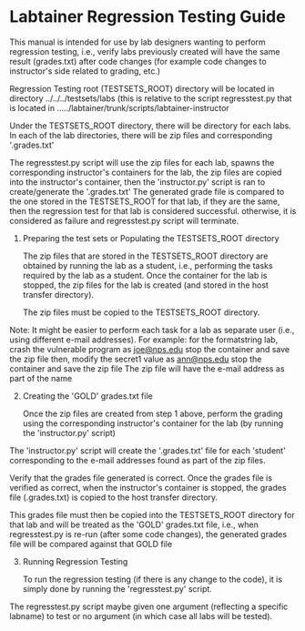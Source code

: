 Labtainer Regression Testing Guide
==================================

This manual is intended for use by lab designers wanting
to perform regression testing, i.e., verify labs previously
created will have the same result (grades.txt) after code changes
(for example code changes to instructor's side related to grading, etc.)

Regression Testing root (TESTSETS_ROOT) directory will be located in
directory ../../../testsets/labs (this is relative to the script
regresstest.py that is located in ...../labtainer/trunk/scripts/labtainer-instructor

Under the TESTSETS_ROOT directory, there will be directory for each labs.
In each of the lab directories, there will be zip files and corresponding '<labname>.grades.txt'

The regresstest.py script will use the zip files for each lab,
spawns the corresponding instructor's containers for the lab,
the zip files are copied into the instructor's container,
then the 'instructor.py' script is ran to create/generate the '<labname>.grades.txt'
The generated grade file is compared to the one stored in the TESTSETS_ROOT for that lab,
if they are the same, then the regression test for that lab is considered successful.
otherwise, it is considered as failure and regresstest.py script will terminate.

1. Preparing the test sets or Populating the TESTSETS_ROOT directory

   The zip files that are stored in the TESTSETS_ROOT directory are obtained
by running the lab as a student, i.e., performing the tasks required by the lab
as a student. Once the container for the lab is stopped, the zip files for the lab
is created (and stored in the host transfer directory).

   The zip files must be copied to the TESTSETS_ROOT directory.

Note: It might be easier to perform each task for a lab as separate user (i.e., using
      different e-mail addresses).
      For example: for the formatstring lab, crash the vulnerable program as joe@nps.edu
                   stop the container and save the zip file
                   then, modify the secret1 value as ann@nps.edu
                   stop the container and save the zip file
      The zip file will have the e-mail address as part of the name

2. Creating the 'GOLD' grades.txt file

   Once the zip files are created from step 1 above, perform the grading using the
corresponding instructor's container for the lab (by running the 'instructor.py' script)

The 'instructor.py' script will create the '<labname>.grades.txt' file for each 'student'
corresponding to the e-mail addresses found as part of the zip files.

Verify that the grades file generated is correct.
Once the grades file is verified as correct, when the instructor's container is stopped,
the grades file (<labname>.grades.txt) is copied to the host transfer directory.

This grades file must then be copied into the TESTSETS_ROOT directory for that lab
and will be treated as the 'GOLD' grades.txt file, i.e., when regresstest.py is re-run
(after some code changes), the generated grades file will be compared against that GOLD file

3. Running Regression Testing

   To run the regression testing (if there is any change to the code), it is simply done
by running the 'regresstest.py' script.

The regresstest.py script maybe given one argument (reflecting a specific labname) to test
or no argument (in which case all labs will be tested).


   




